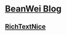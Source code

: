 [BeanWei Blog](beanwei.github.io/)
================================

## [RichTextNice](beanwei.github.io/rtnice/)